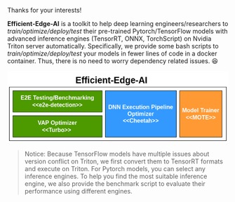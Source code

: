 Thanks for your interests!

__Efficient-Edge-AI__ is a toolkit to help deep learning engineers/researchers to _train/optimize/deploy/test_ their pre-trained Pytorch/TensorFlow models with advanced inference engines (TensorRT, ONNX, TorchScript) on Nvidia Triton server automatically. Specifically, we provide some bash scripts to _train/optimize/deploy/test_ your models in fewer lines of code in a docker container. Thus, there is no need to worry dependency related issues. 😆

<div align=center><img src="https://github.com/efficient-edge/.github/blob/master/media/architecture.png"></div>

> Notice: Because TensorFlow models have multiple issues about version conflict on Triton, we first convert them to TensorRT formats and execute on Triton. For Pytorch models, you can select any inference engines. To help you find the most suitable inference engine, we also provide the benchmark script to evaluate their performance using different engines.
